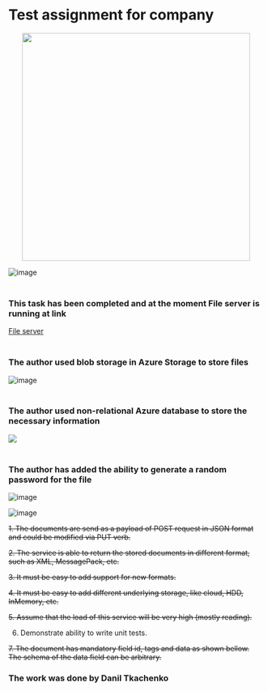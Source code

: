<h1>
  Test assignment for company
</h1>
<p align="center">
  <img width="450" src="https://github.com/danilt2000/FileStorageApi/assets/75219332/52799958-ff24-4c6f-963e-94b11bea9386" />
</p>


![image](https://github.com/danilt2000/FileStorageApi/assets/75219332/044c58de-216d-4b03-b222-2e3aca4290e5)
<h3 style="white-space: pre-line">
This task has been completed and at the moment File server is running at link
</h3>
<a href="https://filestorageapi20230707045052.azurewebsites.net/swagger/index.html)https://filestorageapi20230707045052.azurewebsites.net/swagger/index.html">File server</a>


<h3 style="white-space: pre-line">
The author used blob storage in Azure Storage to store files
  </h3>

![image](https://github.com/danilt2000/FileStorageApi/assets/75219332/4008ba41-b88e-4b9e-88c2-d0039b4940d7)


<h3 style="white-space: pre-line">
The author used non-relational Azure database to store the necessary information
  </h3>
<img  src="https://github.com/danilt2000/FileStorageApi/assets/75219332/d965bfdc-74fd-4163-a8df-d720f020d0e7"></img>
<h3 style="white-space: pre-line">
The author has added the ability to generate a random password for the file 
  </h3>

![image](https://github.com/danilt2000/FileStorageApi/assets/75219332/231211b9-c490-47f1-9ff1-3204e9b9bf43)

![image](https://github.com/danilt2000/FileStorageApi/assets/75219332/8776d70e-a298-4484-9eed-0afd4722dcea)

 ~~1. The documents are send as a payload of POST request in JSON format and could be modified via PUT verb.~~
 
~~2. The service is able to return the stored documents in different format, such as XML, MessagePack, etc.~~

~~3. It must be easy to add support for new formats.~~

~~4. It must be easy to add different underlying storage, like cloud, HDD, InMemory, etc.~~

~~5. Assume that the load of this service will be very high (mostly reading).~~

6. Demonstrate ability to write unit tests.

~~7. The document has mandatory field id, tags and data as shown bellow. The schema of the data field can be arbitrary.~~

 





















<h3>The work was done by Danil Tkachenko </h3>
